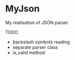 # MyJson
My realisation of JSON parser

TODO
- backslash symbols reading
- separate parser class
- is_valid method